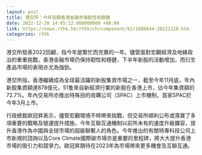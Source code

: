 ```yaml
---
layout: post
title: 港交所：今年突顯香港金融市場韌性和穩健
date: 2022-12-20 14:05:12.000000000 +08:00
link: https://news.rthk.hk/rthk/ch/component/k2/1680644-20221220.htm
categories: rthk
---
```


港交所發表2022回顧，指今年是繁忙而充實的一年。儘管面對宏觀經濟及地緣政治的重重挑戰，香港金融市場仍保持韌性和穩健，下半年新股的活動增加，而衍生產品市場的表現亦尤為強勁。

港交所指，香港繼續成為全球最活躍的新股集資市場之一，截至今年11月底，年內新股集資額達878億元，51隻來自新經濟行業的新股在香港上市，佔今年集資額的72.7%。年內交易所亦推出特殊目的收購公司（SPAC）上市機制，首家SPAC於今年3月上市。

行政總裁歐冠昇表示，儘管宏觀環境不時帶來挑戰，但交易所順利公布或落實了多項重要的戰略及營運提升措施，今年互聯互通機制以前所未有的速度升級擴容，提升香港作為中國與全球市場的超級聯繫人的角色。今年推出的有關特專科技公司上市新規的諮詢以及Core Climate國際碳市場亦是重要的里程碑，將大大提升香港市場的吸引力和競爭力。歐冠昇期待在2023年為市場帶來更多機會及互聯互通。
